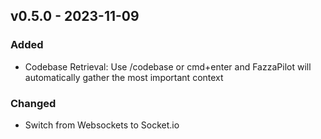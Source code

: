 ## v0.5.0 - 2023-11-09

### Added

- Codebase Retrieval: Use /codebase or cmd+enter and FazzaPilot will automatically gather the most important context

### Changed

- Switch from Websockets to Socket.io
